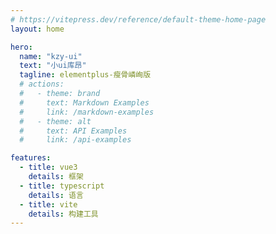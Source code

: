 ```yaml
---
# https://vitepress.dev/reference/default-theme-home-page
layout: home

hero:
  name: "kzy-ui"
  text: "小ui库昂"
  tagline: elementplus-瘦骨嶙峋版
  # actions:
  #   - theme: brand
  #     text: Markdown Examples
  #     link: /markdown-examples
  #   - theme: alt
  #     text: API Examples
  #     link: /api-examples

features:
  - title: vue3
    details: 框架
  - title: typescript
    details: 语言
  - title: vite
    details: 构建工具
---
```

